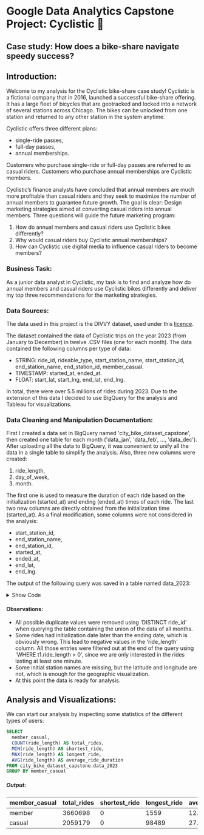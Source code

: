 # Google Data Analytics Capstone Project: Cyclistic 🚴

## Case study: How does a bike-share navigate speedy success?

## Introduction:
Welcome to my analysis for the Cyclistic bike-share case study!
Cyclistic is a fictional company that in 2016, launched a successful bike-share offering. 
It has a large fleet of bicycles that are geotracked and locked into a network of several stations across Chicago. The bikes can be unlocked from one station and returned to any other station in the system anytime.

Cyclistic offers three different plans: 
* single-ride passes, 
* full-day passes, 
* annual memberships. 

Customers who purchase single-ride or full-day passes are referred to as casual riders. 
Customers who purchase annual memberships are Cyclistic members. 

Cyclistic’s finance analysts have concluded that annual members are much more profitable than casual riders and they seek to maximize the number of annual members to guarantee future growth. The goal is clear: Design marketing strategies aimed at converting casual riders into annual members. 
Three questions will guide the future marketing program:
1. How do annual members and casual riders use Cyclistic bikes differently?
2. Why would casual riders buy Cyclistic annual memberships?
3. How can Cyclistic use digital media to influence casual riders to become members?

### Business Task:
As a junior data analyst in Cyclistic, my task is to find and analyze how do annual members and casual riders use Cyclistic bikes differently and deliver my top three recommendations for the marketing strategies. 

### Data Sources:
The data used in this project is the DIVVY dataset, used under this [licence](http://divvybikes.com/data-license-agreement).

The dataset contained the data of Cyclistic trips on the year 2023 (from January to December) in twelve .CSV files (one for each month).
The data contained the following columns per type of data:
* STRING: ride_id, rideable_type, start_station_name, start_station_id, end_station_name, end_station_id, member_casual.
* TIMESTAMP: started_at, ended_at.
* FLOAT: start_lat, start_lng, end_lat, end_lng.

In total, there were over 5.5 millions of rides during 2023. Due to the extension of this data I decided to use BigQuery for the analysis and Tableau for visualizations.

### Data Cleaning and Manipulation Documentation:
First I created a data set in BigQuery named 'city_bike_dataset_capstone', then created one table for each month ('data_jan', 'data_feb', ..., 'data_dec'). 
After uploading all the data to BigQuery, it was convenient to unify all the data in a single table to simplify the analysis. Also, three new columns were created:
1. ride_length,
2. day_of_week,
3. month.

The first one is used to measure the duration of each ride based on the initialization (started_at) and ending (ended_at) times of each ride.
The last two new columns are directly obtained from the initialization time (started_at).
As a final modification, some columns were not considered in the analysis:
* start_station_id,
* end_station_name,
* end_station_id,
* started_at,
* ended_at,
* end_lat,
* end_lng.

The output of the following query was saved in a table named data_2023:

<details>
  <summary>Show Code</summary>
  
```SQL
SELECT 
  DISTINCT ride_id, 
  rideable_type,
  ride_length,
  day_of_week,
  month,
  member_casual,
  start_station_name,
  start_lat,
  start_lng
FROM
(
    SELECT 
      ride_id, 
      rideable_type,
      TIMESTAMP_DIFF(ended_at, started_at, minute) AS ride_length,
      EXTRACT (dayofweek FROM started_at) AS day_of_week,
      EXTRACT (month FROM started_at) AS month,
      member_casual,
      start_station_name,
      start_lat,
      start_lng
    FROM city_bike_dataset_capstone.data_jan jan
    UNION ALL
    SELECT 
      ride_id, 
      rideable_type,
      TIMESTAMP_DIFF(ended_at, started_at, minute) AS ride_length,
      EXTRACT (dayofweek FROM started_at) AS day_of_week,
      EXTRACT (month FROM started_at) AS month,
      member_casual,
      start_station_name,
      start_lat,
      start_lng
    FROM city_bike_dataset_capstone.data_feb feb
    UNION ALL
    SELECT 
      ride_id, 
      rideable_type,
      TIMESTAMP_DIFF(ended_at, started_at, minute) AS ride_length,
      EXTRACT (dayofweek FROM started_at) AS day_of_week,
      EXTRACT (month FROM started_at) AS month,
      member_casual,
      start_station_name,
      start_lat,
      start_lng
    FROM city_bike_dataset_capstone.data_mar mar
    UNION ALL
    SELECT 
      ride_id, 
      rideable_type,
      TIMESTAMP_DIFF(ended_at, started_at, minute) AS ride_length,
      EXTRACT (dayofweek FROM started_at) AS day_of_week,
      EXTRACT (month FROM started_at) AS month,
      member_casual,
      start_station_name,
      start_lat,
      start_lng
    FROM city_bike_dataset_capstone.data_apr apr
    UNION ALL
    SELECT 
      ride_id, 
      rideable_type,
      TIMESTAMP_DIFF(ended_at, started_at, minute) AS ride_length,
      EXTRACT (dayofweek FROM started_at) AS day_of_week,
      EXTRACT (month FROM started_at) AS month,
      member_casual,
      start_station_name,
      start_lat,
      start_lng
    FROM city_bike_dataset_capstone.data_may may
    UNION ALL
    SELECT 
      ride_id, 
      rideable_type,
      TIMESTAMP_DIFF(ended_at, started_at, minute) AS ride_length,
      EXTRACT (dayofweek FROM started_at) AS day_of_week,
      EXTRACT (month FROM started_at) AS month,
      member_casual,
      start_station_name,
      start_lat,
      start_lng
    FROM city_bike_dataset_capstone.data_jun jun
    UNION ALL
    SELECT 
      ride_id, 
      rideable_type,
      TIMESTAMP_DIFF(ended_at, started_at, minute) AS ride_length,
      EXTRACT (dayofweek FROM started_at) AS day_of_week,
      EXTRACT (month FROM started_at) AS month,
      member_casual,
      start_station_name,
      start_lat,
      start_lng
    FROM city_bike_dataset_capstone.data_jul jul
    UNION ALL
    SELECT 
      ride_id, 
      rideable_type,
      TIMESTAMP_DIFF(ended_at, started_at, minute) AS ride_length,
      EXTRACT (dayofweek FROM started_at) AS day_of_week,
      EXTRACT (month FROM started_at) AS month,
      member_casual,
      start_station_name,
      start_lat,
      start_lng
    FROM city_bike_dataset_capstone.data_aug aug
    UNION ALL
    SELECT 
      ride_id, 
      rideable_type,
      TIMESTAMP_DIFF(ended_at, started_at, minute) AS ride_length,
      EXTRACT (dayofweek FROM started_at) AS day_of_week,
      EXTRACT (month FROM started_at) AS month,
      member_casual,
      start_station_name,
      start_lat,
      start_lng
    FROM city_bike_dataset_capstone.data_sep sep
    UNION ALL
    SELECT 
      ride_id, 
      rideable_type,
      TIMESTAMP_DIFF(ended_at, started_at, minute) AS ride_length,
      EXTRACT (dayofweek FROM started_at) AS day_of_week,
      EXTRACT (month FROM started_at) AS month,
      member_casual,
      start_station_name,
      start_lat,
      start_lng
    FROM city_bike_dataset_capstone.data_oct oct
    UNION ALL
    SELECT 
      ride_id, 
      rideable_type,
      TIMESTAMP_DIFF(ended_at, started_at, minute) AS ride_length,
      EXTRACT (dayofweek FROM started_at) AS day_of_week,
      EXTRACT (month FROM started_at) AS month,
      member_casual,
      start_station_name,
      start_lat,
      start_lng
    FROM city_bike_dataset_capstone.data_nov nov
    UNION ALL
    SELECT 
      ride_id, 
      rideable_type,
      TIMESTAMP_DIFF(ended_at, started_at, minute) AS ride_length,
      EXTRACT (dayofweek FROM started_at) AS day_of_week,
      EXTRACT (month FROM started_at) AS month,
      member_casual,
      start_station_name,
      start_lat,
      start_lng
    FROM city_bike_dataset_capstone.data_dec dec
    ORDER BY ride_length DESC
) AS t1
WHERE t1.ride_length > 0

```
</details>

#### Observations: 
* All possible duplicate values were removed using 'DISTINCT ride_id' when querying the table containing the union of the data of all months.
* Some rides had initialization date later than the ending date, which is obviously wrong. This lead to negative values in the 'ride_length' column. All those entries were filtered out at the end of the query using 'WHERE t1.ride_length > 0', since we are only interested in the rides lasting at least one minute.
* Some initial station names are missing, but the latitude and longitude are not, which is enough for the geographic visualization. 
* At this point the data is ready for analysis.
​
## Analysis and Visualizations:
We can start our analysis by inspecting some statistics of the different types of users:

```SQL
SELECT 
  member_casual,
  COUNT(ride_length) AS total_rides,
  MIN(ride_length) AS shortest_ride,
  MAX(ride_length) AS longest_ride,
  AVG(ride_length) AS average_ride_duration
FROM city_bike_dataset_capstone.data_2023
GROUP BY member_casual
```

##### Output: 

| member_casual | total_rides | shortest_ride | longest_ride | average_ride_duration |
|---------------|-------------|---------------|--------------|-----------------------|
| member | 3660698 | 0 | 1559 | 12.037 |
| casual| 2059179 | 0 | 98489 | 27.76 |


